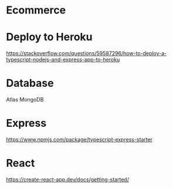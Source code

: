 # Ecommerce

# Deploy to Heroku
https://stackoverflow.com/questions/59587296/how-to-deploy-a-typescript-nodejs-and-express-app-to-heroku

# Database
Atlas MongoDB

# Express
https://www.npmjs.com/package/typescript-express-starter

# React 
https://create-react-app.dev/docs/getting-started/